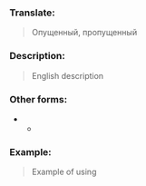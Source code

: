 ### Translate:
>Опущенный, пропущенный
### Description:
>English description 

### Other forms:
* *
### Example:
>Example of using 
